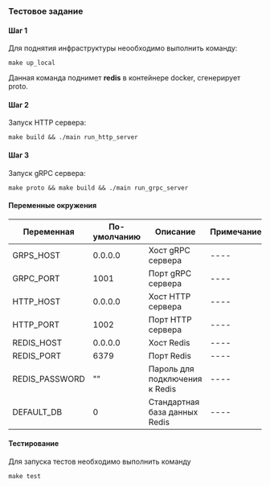 ### Тестовое задание

#### Шаг 1

Для поднятия инфраструктуры неообходимо выполнить команду:
```
make up_local
```
Данная команда поднимет **redis** в контейнере docker, сгенерирует proto.

#### Шаг 2

Запуск HTTP сервера:

```
make build && ./main run_http_server
```

#### Шаг 3

Запуск gRPC сервера:

```
make proto && make build && ./main run_grpc_server
```

#### Переменные окружения

|Переменная|По-умолчанию|Описание|Примечание|
|----|----|----|----|
|GRPS_HOST|0.0.0.0|Хост gRPC сервера|----|
|GRPC_PORT|1001|Порт gRPC сервера|----|
|HTTP_HOST|0.0.0.0|Хост HTTP сервера|----|
|HTTP_PORT|1002|Порт HTTP сервера|----|
|REDIS_HOST|0.0.0.0|Хост Redis|----|
|REDIS_PORT|6379|Порт Redis|----|
|REDIS_PASSWORD|""|Пароль для подключения к Redis|----|
|DEFAULT_DB|0|Стандартная база данных Redis|----|


#### Тестирование

Для запуска тестов необходимо выполнить команду 
```
make test
```